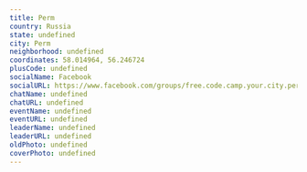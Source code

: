 ```yaml
---
title: Perm
country: Russia
state: undefined
city: Perm
neighborhood: undefined
coordinates: 58.014964, 56.246724
plusCode: undefined
socialName: Facebook
socialURL: https://www.facebook.com/groups/free.code.camp.your.city.perm
chatName: undefined
chatURL: undefined
eventName: undefined
eventURL: undefined
leaderName: undefined
leaderURL: undefined
oldPhoto: undefined
coverPhoto: undefined
---
```

